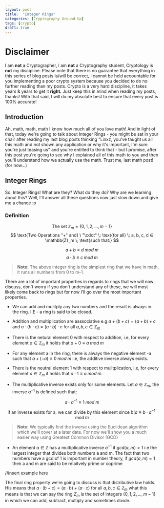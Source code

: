 ```yaml
---
layout: post
title:  "Integer Rings"
categories: [Cryptography Ground Up]
tags: [crypto]
draft: true
---
```


# Disclaimer

I am **not** a Cryptographer, I am **not** a Cryptography student, Cryptology is **not** my discipline. Please note that there is no guarantee that everything in this series of blog posts is/will be correct, I cannot be held accountable for you implementing a poor crypto system because you decided to do no further reading than my posts. Crypto is a very hard discipline, it takes years & years to get it **right.** Just keep this in mind when reading my posts, thanks! With that said, I will do my absolute best to ensure that every post is 100% accurate!

## Introduction

Ah, math, math, math I know how much all of you love math! And in light of that, today we're going to talk about Integer Rings - you might be sat in your chair after reading my last blog posts thinking "Linxz, you've taught us all this math and not shown any application or why it's important, I'm sure you're just teasing us" and you're entitled to think that - but I promise, after this post you're going to see why I explained all of this math to you and then you'll understand how we actually use the math. Trust me, last math post! (for now...)

## Integer Rings

So, Integer Rings! What are they? What do they do? Why are we learning about this? Well, I'll answer all these questions now just slow down and give me a chance :p

### Definition

$$ \text{The set} \; \mathbb{Z}_m = \{0, 1, 2, ..., m-1\} $$
$$ \text{Two Operations "+" and} \ "\cdot" \; \text{for all} \; a, b, c, d ∈ \mathbb{Z}_m \; \text{such that:} $$

$$ a + b ≡ d \; mod \; m $$
$$ a \cdot b ≡ c \; mod \; m $$

 > **Note:** The above integer ring is the simplest ring that we have in math, it runs all numbers from 0 to m-1.

There are a lot of important properties in regards to rings that we will now discuss, don't worry if you don't understand any of these, we will most likely come back to rings but for now I'll go over the most important properties.

- We can add and mulitply any two numbers and the result is always in the ring. I.E - a ring is said to be closed.

- Addition and multiplication are aassociative e.g $a + (b + c) = (a + b) + c$ and $a \cdot (b \cdot c) = (a \cdot b) \cdot c$ for all $a, b, c ∈ \mathbb{Z}_m$

- There is the netural element 0 with respect to addition, i.e, for every element $a ∈ \mathbb{Z}_m$ it holds that $a + 0 ≡ a \; mod \; m$

- For any element a in the ring, there is always the negative element -a such that $a + (-a) ≡ 0 \; mod \; m$ i.e, the additive inverse always exists.

- There is the neutral element 1 with respect to mulitplication, i.e, for every element $a ∈ \mathbb{Z}_m$ it holds that $a \cdot 1 ≡ a \; mod \; m$.

- The multiplicative inverse exists only for some elements. Let $a ∈ \mathbb{Z}_m$, the inverse $a^{-1}$ is defined such that:

$$ a \cdot a^{-1}  ≡ 1 \; mod \; m $$

$$\text{if an inverse exists for a, we can divide by this element since} \; b|a ≡ b \cdot a^{-1} \; mod \; m $$

> **Note:** We typically find the inverse using the Euclidean algorithm which we'll cover at a later date. For now we'll show you a much easier way using Greatest Common Divisor (GCD)

- An element $a ∈ \mathbb{Z}$ has a multiplicative inverse $a^{-1}$ if $gcd(a,m) = 1$ i.e the largest integer that divides both numbers $\text{a}$ and $\text{m}$. The fact that two numbers have a gcd of 1 is important in number theory, if $gcd(a,m) = 1$ then $\text{a}$ and $\text{m}$ are said to be relaitvely prime or coprime

//insert example here

The final ring property we're going to discuss is that distributive law holds. His means that $a \cdot (b+c) = (a \cdot b) + (a \cdot c)$ for all $a, b,c ∈ \mathbb{Z}_m$ what this means is that we can say the ring $Z_m$ is the set of integers $\{0, 1, 2, ..., m-1\}$ in which we can add, subtract, multiply and sometimes divide.